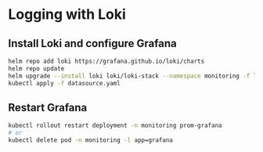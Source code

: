 # Logging with Loki

## Install Loki and configure Grafana

```sh
helm repo add loki https://grafana.github.io/loki/charts
helm repo update
helm upgrade --install loki loki/loki-stack --namespace monitoring -f loki-values.yaml
kubectl apply -f datasource.yaml
```

## Restart Grafana

```sh
kubectl rollout restart deployment -n monitoring prom-grafana
# or
kubectl delete pod -n monitoring -l app=grafana
```
